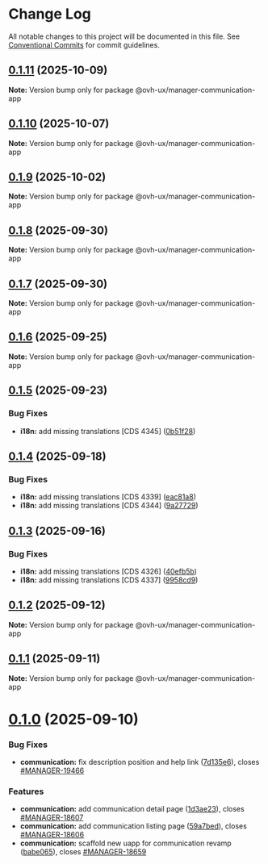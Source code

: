 # Change Log

All notable changes to this project will be documented in this file.
See [Conventional Commits](https://conventionalcommits.org) for commit guidelines.

## [0.1.11](https://github.com/ovh/manager/compare/@ovh-ux/manager-communication-app@0.1.10...@ovh-ux/manager-communication-app@0.1.11) (2025-10-09)

**Note:** Version bump only for package @ovh-ux/manager-communication-app





## [0.1.10](https://github.com/ovh/manager/compare/@ovh-ux/manager-communication-app@0.1.9...@ovh-ux/manager-communication-app@0.1.10) (2025-10-07)

**Note:** Version bump only for package @ovh-ux/manager-communication-app





## [0.1.9](https://github.com/ovh/manager/compare/@ovh-ux/manager-communication-app@0.1.8...@ovh-ux/manager-communication-app@0.1.9) (2025-10-02)

**Note:** Version bump only for package @ovh-ux/manager-communication-app





## [0.1.8](https://github.com/ovh/manager/compare/@ovh-ux/manager-communication-app@0.1.7...@ovh-ux/manager-communication-app@0.1.8) (2025-09-30)

**Note:** Version bump only for package @ovh-ux/manager-communication-app





## [0.1.7](https://github.com/ovh/manager/compare/@ovh-ux/manager-communication-app@0.1.6...@ovh-ux/manager-communication-app@0.1.7) (2025-09-30)

**Note:** Version bump only for package @ovh-ux/manager-communication-app





## [0.1.6](https://github.com/ovh/manager/compare/@ovh-ux/manager-communication-app@0.1.5...@ovh-ux/manager-communication-app@0.1.6) (2025-09-25)

**Note:** Version bump only for package @ovh-ux/manager-communication-app





## [0.1.5](https://github.com/ovh/manager/compare/@ovh-ux/manager-communication-app@0.1.4...@ovh-ux/manager-communication-app@0.1.5) (2025-09-23)


### Bug Fixes

* **i18n:** add missing translations [CDS 4345] ([0b51f28](https://github.com/ovh/manager/commit/0b51f28a03805af3ffebef2726b95de0ba1bf93e))





## [0.1.4](https://github.com/ovh/manager/compare/@ovh-ux/manager-communication-app@0.1.3...@ovh-ux/manager-communication-app@0.1.4) (2025-09-18)


### Bug Fixes

* **i18n:** add missing translations [CDS 4339] ([eac81a8](https://github.com/ovh/manager/commit/eac81a87009357e682ec5d14a2a3f613391e3be9))
* **i18n:** add missing translations [CDS 4344] ([9a27729](https://github.com/ovh/manager/commit/9a277290d8896ef6c44c0abe880051cb76525849))





## [0.1.3](https://github.com/ovh/manager/compare/@ovh-ux/manager-communication-app@0.1.2...@ovh-ux/manager-communication-app@0.1.3) (2025-09-16)


### Bug Fixes

* **i18n:** add missing translations [CDS 4326] ([40efb5b](https://github.com/ovh/manager/commit/40efb5b051cbae9a311ec05b17c481db7fedac01))
* **i18n:** add missing translations [CDS 4337] ([9958cd9](https://github.com/ovh/manager/commit/9958cd95bb1e99068f2a59d5f621b4e9dbab1096))





## [0.1.2](https://github.com/ovh/manager/compare/@ovh-ux/manager-communication-app@0.1.1...@ovh-ux/manager-communication-app@0.1.2) (2025-09-12)

**Note:** Version bump only for package @ovh-ux/manager-communication-app





## [0.1.1](https://github.com/ovh/manager/compare/@ovh-ux/manager-communication-app@0.1.0...@ovh-ux/manager-communication-app@0.1.1) (2025-09-11)

**Note:** Version bump only for package @ovh-ux/manager-communication-app





# [0.1.0](https://github.com/ovh/manager/compare/@ovh-ux/manager-communication-app@0.0.0...@ovh-ux/manager-communication-app@0.1.0) (2025-09-10)


### Bug Fixes

* **communication:** fix description position and help link ([7d135e6](https://github.com/ovh/manager/commit/7d135e6c317ddb5e478caf2bb5249a1ec9313265)), closes [#MANAGER-19466](https://github.com/ovh/manager/issues/MANAGER-19466)


### Features

* **communication:** add communication detail page ([1d3ae23](https://github.com/ovh/manager/commit/1d3ae23c5a5cef5ceb49e5a724ca59649dd987c4)), closes [#MANAGER-18607](https://github.com/ovh/manager/issues/MANAGER-18607)
* **communication:** add communication listing page ([59a7bed](https://github.com/ovh/manager/commit/59a7bedb0d8deca32f118740b1ffc78e1e7f0c42)), closes [#MANAGER-18606](https://github.com/ovh/manager/issues/MANAGER-18606)
* **communication:** scaffold new uapp for communication revamp ([babe065](https://github.com/ovh/manager/commit/babe0650063c4ff344bf62c823a32de93ce7acb6)), closes [#MANAGER-18659](https://github.com/ovh/manager/issues/MANAGER-18659)
